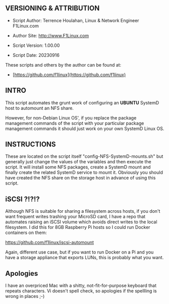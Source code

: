 

VERSIONING & ATTRIBUTION
-
- Script Author:        Terrence Houlahan, Linux & Network Engineer F1Linux.com
- Author Site:          http://www.F1Linux.com

- Script Version:       1.00.00
- Script Date:          20230916

These scripts and others by the author can be found at:

- [https://github.com/f1linux](https://github.com/f1linux)


INTRO
-

This script automates the grunt work of configuring an **UBUNTU** SystemD host to automount an NFS share.

However, for non-Debian Linux OS', if you replace the package management commands of the script with your particular package management commands it should just work on your own SystemD Linux OS.

INSTRUCTIONS
-

These are located on the script itself "config-NFS-SystemD-mounts.sh" but generally just change the values of the variables and then execute the script. It will install some NFS packages, create a SystemD mount and finally create the related SystemD service to mount it. Obviously you should have created the NFS share on the storage host in advance of using this script.


iSCSI ?!?!?
-

Although NFS is suitable for sharing a filesystem across hosts, if you don't want frequent writes trashing your MicroSD card, I have a repo that automates raising an iSCSI volume which avoids direct writes to the local filesystem. I did this for 8GB Raspberry Pi hosts so I could run Docker containers on them:

https://github.com/f1linux/iscsi-automount

Again, different use case, but if you want to run Docker on a Pi and you have a storage appliance that exports LUNs, this is probably what you want.



Apologies
-

I have an overpriced Mac with a shitty, not-fit-for-purpose keyboard that repeats characters. Vi doesn't spell check, so apologies if the spellling is wrong in places ;-)
